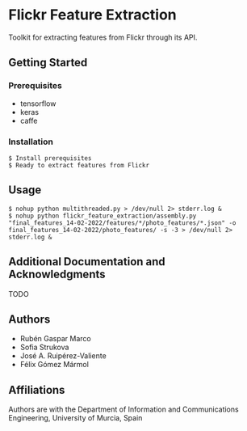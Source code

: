 # Flickr Feature Extraction
Toolkit for extracting features from Flickr through its API.

## Getting Started

### Prerequisites
* tensorflow
* keras
* caffe

### Installation
```
$ Install prerequisites
$ Ready to extract features from Flickr
```

## Usage
```
$ nohup python multithreaded.py > /dev/null 2> stderr.log &
$ nohup python flickr_feature_extraction/assembly.py "final_features_14-02-2022/features/*/photo_features/*.json" -o final_features_14-02-2022/photo_features/ -s -3 > /dev/null 2> stderr.log &
```

## Additional Documentation and Acknowledgments
TODO

## Authors
- Rubén Gaspar Marco
- Sofia Strukova
- José A. Ruipérez-Valiente
- Félix Gómez Mármol

## Affiliations
Authors are with the Department of Information and Communications Engineering, University of Murcia, Spain
